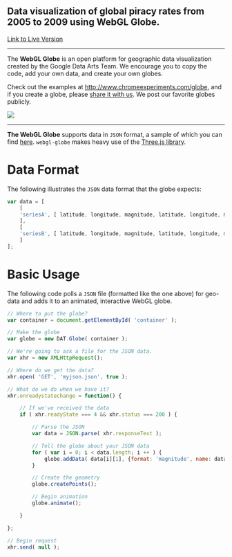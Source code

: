 ## Data visualization of global piracy rates from 2005 to 2009 using WebGL Globe.

<span style="text-align:center">    
  <a href="https://piracyrates.herokuapp.com">Link to Live Version</a>
</span>

---

The **WebGL Globe** is an open platform for geographic data visualization created by the Google Data Arts Team. We encourage you to copy the code, add your own data, and create your own globes.

Check out the examples at http://www.chromeexperiments.com/globe, and if you create a globe, please [share it with us](http://www.chromeexperiments.com/submit). We post our favorite globes publicly.

![](http://4.bp.blogspot.com/-nB6XnTgb4AA/TcLQ4gRBtfI/AAAAAAAAH-U/vb2GuhPN6aM/globe.png)

----

**The WebGL Globe** supports data in `JSON` format, a sample of which you can find [here](https://github.com/dataarts/webgl-globe/blob/master/globe/population909500.json). `webgl-globe` makes heavy use of the [Three.js library](https://github.com/mrdoob/three.js/).

# Data Format

The following illustrates the `JSON` data format that the globe expects:

```javascript
var data = [
    [
    'seriesA', [ latitude, longitude, magnitude, latitude, longitude, magnitude, ... ]
    ],
    [
    'seriesB', [ latitude, longitude, magnitude, latitude, longitude, magnitude, ... ]
    ]
];
```

# Basic Usage

The following code polls a `JSON` file (formatted like the one above) for geo-data and adds it to an animated, interactive WebGL globe.

```javascript
// Where to put the globe?
var container = document.getElementById( 'container' );

// Make the globe
var globe = new DAT.Globe( container );

// We're going to ask a file for the JSON data.
var xhr = new XMLHttpRequest();

// Where do we get the data?
xhr.open( 'GET', 'myjson.json', true );

// What do we do when we have it?
xhr.onreadystatechange = function() {

    // If we've received the data
    if ( xhr.readyState === 4 && xhr.status === 200 ) {

        // Parse the JSON
        var data = JSON.parse( xhr.responseText );

        // Tell the globe about your JSON data
        for ( var i = 0; i < data.length; i ++ ) {
            globe.addData( data[i][1], {format: 'magnitude', name: data[i][0]} );
        }

        // Create the geometry
        globe.createPoints();

        // Begin animation
        globe.animate();

    }

};

// Begin request
xhr.send( null );
```
